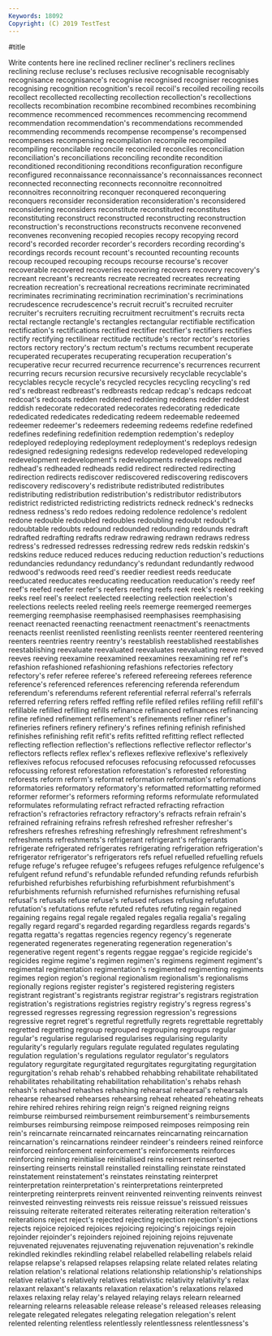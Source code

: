 ```yaml
---
Keywords: 18092
Copyright: (C) 2019 TestTest
---
```


#title

Write contents here
ine reclined recliner recliner's recliners reclines
reclining recluse recluse's recluses reclusive recognisable recognisably recognisance recognisance's recognise
recognised recogniser recognises recognising recognition recognition's recoil recoil's recoiled recoiling
recoils recollect recollected recollecting recollection recollection's recollections recollects recombination recombine
recombined recombines recombining recommence recommenced recommences recommencing recommend recommendation recommendation's
recommendations recommended recommending recommends recompense recompense's recompensed recompenses recompensing recompilation
recompile recompiled recompiling reconcilable reconcile reconciled reconciles reconciliation reconciliation's reconciliations
reconciling recondite recondition reconditioned reconditioning reconditions reconfiguration reconfigure reconfigured reconnaissance
reconnaissance's reconnaissances reconnect reconnected reconnecting reconnects reconnoitre reconnoitred reconnoitres reconnoitring
reconquer reconquered reconquering reconquers reconsider reconsideration reconsideration's reconsidered reconsidering reconsiders
reconstitute reconstituted reconstitutes reconstituting reconstruct reconstructed reconstructing reconstruction reconstruction's reconstructions
reconstructs reconvene reconvened reconvenes reconvening recopied recopies recopy recopying record
record's recorded recorder recorder's recorders recording recording's recordings records recount
recount's recounted recounting recounts recoup recouped recouping recoups recourse recourse's
recover recoverable recovered recoveries recovering recovers recovery recovery's recreant recreant's
recreants recreate recreated recreates recreating recreation recreation's recreational recreations recriminate
recriminated recriminates recriminating recrimination recrimination's recriminations recrudescence recrudescence's recruit recruit's
recruited recruiter recruiter's recruiters recruiting recruitment recruitment's recruits recta rectal
rectangle rectangle's rectangles rectangular rectifiable rectification rectification's rectifications rectified rectifier
rectifier's rectifiers rectifies rectify rectifying rectilinear rectitude rectitude's rector rector's
rectories rectors rectory rectory's rectum rectum's rectums recumbent recuperate recuperated
recuperates recuperating recuperation recuperation's recuperative recur recurred recurrence recurrence's recurrences
recurrent recurring recurs recursion recursive recursively recyclable recyclable's recyclables recycle
recycle's recycled recycles recycling recycling's red red's redbreast redbreast's redbreasts
redcap redcap's redcaps redcoat redcoat's redcoats redden reddened reddening reddens
redder reddest reddish redecorate redecorated redecorates redecorating rededicate rededicated rededicates
rededicating redeem redeemable redeemed redeemer redeemer's redeemers redeeming redeems redefine
redefined redefines redefining redefinition redemption redemption's redeploy redeployed redeploying redeployment
redeployment's redeploys redesign redesigned redesigning redesigns redevelop redeveloped redeveloping redevelopment
redevelopment's redevelopments redevelops redhead redhead's redheaded redheads redid redirect redirected
redirecting redirection redirects rediscover rediscovered rediscovering rediscovers rediscovery rediscovery's redistribute
redistributed redistributes redistributing redistribution redistribution's redistributor redistributors redistrict redistricted redistricting
redistricts redneck redneck's rednecks redness redness's redo redoes redoing redolence
redolence's redolent redone redouble redoubled redoubles redoubling redoubt redoubt's redoubtable
redoubts redound redounded redounding redounds redraft redrafted redrafting redrafts redraw
redrawing redrawn redraws redress redress's redressed redresses redressing redrew reds
redskin redskin's redskins reduce reduced reduces reducing reduction reduction's reductions
redundancies redundancy redundancy's redundant redundantly redwood redwood's redwoods reed reed's
reedier reediest reeds reeducate reeducated reeducates reeducating reeducation reeducation's reedy
reef reef's reefed reefer reefer's reefers reefing reefs reek reek's
reeked reeking reeks reel reel's reelect reelected reelecting reelection reelection's
reelections reelects reeled reeling reels reemerge reemerged reemerges reemerging reemphasise
reemphasised reemphasises reemphasising reenact reenacted reenacting reenactment reenactment's reenactments reenacts
reenlist reenlisted reenlisting reenlists reenter reentered reentering reenters reentries reentry
reentry's reestablish reestablished reestablishes reestablishing reevaluate reevaluated reevaluates reevaluating reeve
reeved reeves reeving reexamine reexamined reexamines reexamining ref ref's refashion
refashioned refashioning refashions refectories refectory refectory's refer referee referee's refereed
refereeing referees reference reference's referenced references referencing referenda referendum referendum's
referendums referent referential referral referral's referrals referred referring refers reffed
reffing refile refiled refiles refiling refill refill's refillable refilled refilling
refills refinance refinanced refinances refinancing refine refined refinement refinement's refinements
refiner refiner's refineries refiners refinery refinery's refines refining refinish refinished
refinishes refinishing refit refit's refits refitted refitting reflect reflected reflecting
reflection reflection's reflections reflective reflector reflector's reflectors reflects reflex reflex's
reflexes reflexive reflexive's reflexively reflexives refocus refocused refocuses refocusing refocussed
refocusses refocussing reforest reforestation reforestation's reforested reforesting reforests reform reform's
reformat reformation reformation's reformations reformatories reformatory reformatory's reformatted reformatting reformed
reformer reformer's reformers reforming reforms reformulate reformulated reformulates reformulating refract
refracted refracting refraction refraction's refractories refractory refractory's refracts refrain refrain's
refrained refraining refrains refresh refreshed refresher refresher's refreshers refreshes refreshing
refreshingly refreshment refreshment's refreshments refreshments's refrigerant refrigerant's refrigerants refrigerate refrigerated
refrigerates refrigerating refrigeration refrigeration's refrigerator refrigerator's refrigerators refs refuel refuelled
refuelling refuels refuge refuge's refugee refugee's refugees refuges refulgence refulgence's
refulgent refund refund's refundable refunded refunding refunds refurbish refurbished refurbishes
refurbishing refurbishment refurbishment's refurbishments refurnish refurnished refurnishes refurnishing refusal refusal's
refusals refuse refuse's refused refuses refusing refutation refutation's refutations refute
refuted refutes refuting regain regained regaining regains regal regale regaled
regales regalia regalia's regaling regally regard regard's regarded regarding regardless
regards regards's regatta regatta's regattas regencies regency regency's regenerate regenerated
regenerates regenerating regeneration regeneration's regenerative regent regent's regents reggae reggae's
regicide regicide's regicides regime regime's regimen regimen's regimens regiment regiment's
regimental regimentation regimentation's regimented regimenting regiments regimes region region's regional
regionalism regionalism's regionalisms regionally regions register register's registered registering registers
registrant registrant's registrants registrar registrar's registrars registration registration's registrations registries
registry registry's regress regress's regressed regresses regressing regression regression's regressions
regressive regret regret's regretful regretfully regrets regrettable regrettably regretted regretting
regroup regrouped regrouping regroups regular regular's regularise regularised regularises regularising
regularity regularity's regularly regulars regulate regulated regulates regulating regulation regulation's
regulations regulator regulator's regulators regulatory regurgitate regurgitated regurgitates regurgitating regurgitation
regurgitation's rehab rehab's rehabbed rehabbing rehabilitate rehabilitated rehabilitates rehabilitating rehabilitation
rehabilitation's rehabs rehash rehash's rehashed rehashes rehashing rehearsal rehearsal's rehearsals
rehearse rehearsed rehearses rehearsing reheat reheated reheating reheats rehire rehired
rehires rehiring reign reign's reigned reigning reigns reimburse reimbursed reimbursement
reimbursement's reimbursements reimburses reimbursing reimpose reimposed reimposes reimposing rein rein's
reincarnate reincarnated reincarnates reincarnating reincarnation reincarnation's reincarnations reindeer reindeer's reindeers
reined reinforce reinforced reinforcement reinforcement's reinforcements reinforces reinforcing reining reinitialise
reinitialised reins reinsert reinserted reinserting reinserts reinstall reinstalled reinstalling reinstate
reinstated reinstatement reinstatement's reinstates reinstating reinterpret reinterpretation reinterpretation's reinterpretations reinterpreted
reinterpreting reinterprets reinvent reinvented reinventing reinvents reinvest reinvested reinvesting reinvests
reis reissue reissue's reissued reissues reissuing reiterate reiterated reiterates reiterating
reiteration reiteration's reiterations reject reject's rejected rejecting rejection rejection's rejections
rejects rejoice rejoiced rejoices rejoicing rejoicing's rejoicings rejoin rejoinder rejoinder's
rejoinders rejoined rejoining rejoins rejuvenate rejuvenated rejuvenates rejuvenating rejuvenation rejuvenation's
rekindle rekindled rekindles rekindling relabel relabelled relabelling relabels relaid relapse
relapse's relapsed relapses relapsing relate related relates relating relation relation's
relational relations relationship relationship's relationships relative relative's relatively relatives relativistic
relativity relativity's relax relaxant relaxant's relaxants relaxation relaxation's relaxations relaxed
relaxes relaxing relay relay's relayed relaying relays relearn relearned relearning
relearns releasable release release's released releases releasing relegate relegated relegates
relegating relegation relegation's relent relented relenting relentless relentlessly relentlessness relentlessness's
